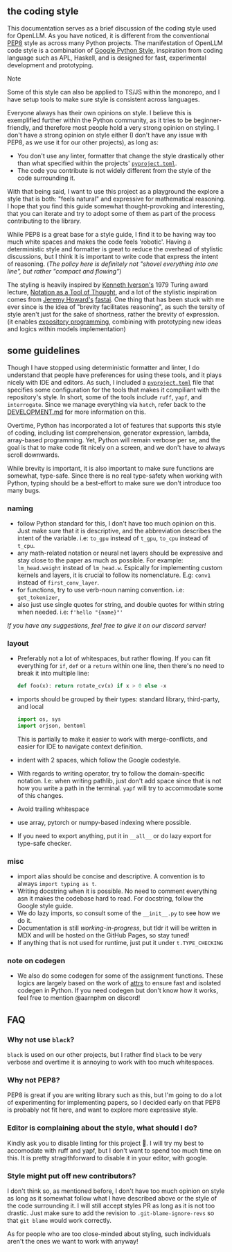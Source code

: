 ## the coding style

This documentation serves as a brief discussion of the coding style used for
OpenLLM. As you have noticed, it is different from the conventional
[PEP8](https://peps.python.org/pep-0008/) style as across many Python projects.
The manifestation of OpenLLM code style is a combination of
[Google Python Style](https://google.github.io/styleguide/pyguide.html),
inspiration from coding language such as APL, Haskell, and is designed for fast,
experimental development and prototyping.

> [!NOTE]
> Some of this style can also be applied to TS/JS within the monorepo, and
> I have setup tools to make sure style is consistent across languages.

Everyone always has their own opinions on style. I believe this is exemplified
further within the Python community, as it tries to be beginner-friendly, and
therefore most people hold a very strong opinion on styling. I don't have a
strong opinion on style either (I don't have any issue with PEP8, as we use it
for our other projects), as long as:

- You don't use any linter, formatter that change the style drastically other
  than what specified within the projects' [`pyproject.toml`](./pyproject.toml).
- The code you contribute is not widely different from the style of the code
  surrounding it.

With that being said, I want to use this project as a playground the explore a
style that is both: "feels natural" and expressive for mathematical reasoning. I
hope that you find this guide somewhat thought-provoking and interesting, that
you can iterate and try to adopt some of them as part of the process
contributing to the library.

While PEP8 is a great base for a style guide, I find it to be having way too
much white spaces and makes the code feels 'robotic'. Having a deterministic
style and formatter is great to reduce the overhead of stylistic discussions,
but I think it is important to write code that express the intent of reasoning.
(_The policy here is definitely not "shovel everything into one line", but
rather "compact and flowing"_)

The styling is heavily inspired by
[Kenneth Iverson's](https://en.wikipedia.org/wiki/Kenneth_E._Iverson) 1979
Turing award lecture,
[Notation as a Tool of Thought](https://www.eecg.toronto.edu/~jzhu/csc326/readings/iverson.pdf),
and a lot of the stylistic inspiration comes from
[Jeremy Howard's](https://jeremy.fast.ai/) [fastai](https://docs.fast.ai/). One
thing that has been stuck with me ever since is the idea of "brevity facilitates
reasoning", as such the tersity of style aren't just for the sake of shortness,
rather the brevity of expression. (it enables
[expository programming](http://archive.vector.org.uk/art10000980), combining
with prototyping new ideas and logics within models implementation)

## some guidelines

Though I have stopped using deterministic formatter and linter, I do understand
that people have preferences for using these tools, and it plays nicely with IDE
and editors. As such, I included a [`pyproject.toml`](./pyproject.toml) file
that specifies some configuration for the tools that makes it compiliant with
the repository's style. In short, some of the tools include `ruff`, `yapf`, and
`interrogate`. Since we manage everything via `hatch`, refer back to the
[DEVELOPMENT.md](./DEVELOPMENT.md) for more information on this.

Overtime, Python has incorporated a lot of features that supports this style of
coding, including list comprehension, generator expression, lambda, array-based
programming. Yet, Python will remain verbose per se, and the goal is that to
make code fit nicely on a screen, and we don't have to always scroll downwards.

While brevity is important, it is also important to make sure functions are
somewhat, type-safe. Since there is no real type-safety when working with
Python, typing should be a best-effort to make sure we don't introduce too many
bugs.

### naming

- follow Python standard for this, I don't have too much opinion on this. Just
  make sure that it is descriptive, and the abbreviation describes the intent of
  the variable. i.e: `to_gpu` instead of `t_gpu`, `to_cpu` instead of `t_cpu`.
- any math-related notation or neural net layers should be expressive and stay
  close to the paper as much as possible. For example: `lm_head.weight` instead
  of `lm_head.w`. Espically for implementing custom kernels and layers, it is
  crucial to follow its nomenclature. E.g: `conv1` instead of
  `first_conv_layer`.
- for functions, try to use verb-noun naming convention. i.e: `get_tokenizer`,
- also just use single quotes for string, and double quotes for within string when needed.
  i.e: `f'hello "{name}"'`

_If you have any suggestions, feel free to give it on our discord server!_

### layout

- Preferably not a lot of whitespaces, but rather flowing. If you can fit
  everything for `if`, `def` or a `return` within one line, then there's no need
  to break it into multiple line:

  ```python
  def foo(x): return rotate_cv(x) if x > 0 else -x
  ```

- imports should be grouped by their types: standard library, third-party, and local

  ```python
  import os, sys
  import orjson, bentoml
  ```

  This is partially to make it easier to work with merge-conflicts, and easier
  for IDE to navigate context definition.

- indent with 2 spaces, which follow the Google codestyle.

- With regards to writing operator, try to follow the domain-specific notation.
  I.e: when writing pathlib, just don't add space since that is not how you
  write a path in the terminal. `yapf` will try to accommodate some of this
  changes.

- Avoid trailing whitespace

- use array, pytorch or numpy-based indexing where possible.

- If you need to export anything, put it in `__all__` or do lazy export for
  type-safe checker.

### misc

- import alias should be concise and descriptive. A convention is to always
  `import typing as t`.
- Writing docstring when it is possible. No need to comment everything asn it
  makes the codebase hard to read. For docstring, follow the Google style guide.
- We do lazy imports, so consult some of the `__init__.py` to see how we do it.
- Documentation is still _working-in-progress_, but tldr it will be written in
  MDX and will be hosted on the GitHub Pages, so stay tuned!
- If anything that is not used for runtime, just put it under `t.TYPE_CHECKING`

### note on codegen

- We also do some codegen for some of the assignment functions. These logics are
  largely based on the work of [attrs](https://github.com/python-attrs/attrs) to
  ensure fast and isolated codegen in Python. If you need codegen but don't know
  how it works, feel free to mention @aarnphm on discord!

## FAQ

### Why not use `black`?

`black` is used on our other projects, but I rather find `black` to be very
verbose and overtime it is annoying to work with too much whitespaces.

### Why not PEP8?

PEP8 is great if you are writing library such as this, but I'm going to do a lot
of experimenting for implementing papers, so I decided early on that PEP8 is
probably not fit here, and want to explore more expressive style.

### Editor is complaining about the style, what should I do?

Kindly ask you to disable linting for this project 🤗. I will try my best to
accomodate with ruff and yapf, but I don't want to spend too much time on this.
It is pretty stragithforward to disable it in your editor, with google.

### Style might put off new contributors?

I don't think so, as mentioned before, I don't have too much opinion on style as
long as it somewhat follow what I have described above or the style of the code
surrounding it. I will still accept styles PR as long as it is not too drastic.
Just make sure to add the revision to `.git-blame-ignore-revs` so that
`git blame` would work correctly.

As for people who are too close-minded about styling, such individuals aren't
the ones we want to work with anyway!
